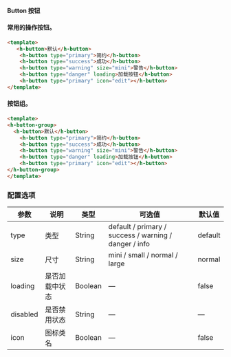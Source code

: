 #### Button 按钮


#### 常用的操作按钮。
<ClientOnly>
<heaven-button></heaven-button>
</ClientOnly>


``` html
<template>
   <h-button>默认</h-button>
    <h-button type="primary">简约</h-button>
    <h-button type="success">成功</h-button>
    <h-button type="warning" size="mini">警告</h-button>
    <h-button type="danger" loading>加载按钮</h-button>
    <h-button type="primary" icon="edit"></h-button>
</template>
```


#### 按钮组。
<ClientOnly>
<heaven-button></heaven-button>
</ClientOnly>


``` html
<template>
<h-button-group>
  <h-button>默认</h-button>
    <h-button type="primary">简约</h-button>
    <h-button type="success">成功</h-button>
    <h-button type="warning" size="mini">警告</h-button>
    <h-button type="danger" loading>加载按钮</h-button>
    <h-button type="primary" icon="edit"></h-button>
</h-button-group>
</template>
```


### 配置选项
| 参数 | 说明 | 类型 | 可选值 | 默认值 |
|-|-|-|-|-|
| type | 类型 | String | default / primary / success / warning / danger / info | default |
| size | 尺寸 | String | mini / small / normal / large | normal |
| loading | 是否加载中状态 | Boolean | — | false |
| disabled | 是否禁用状态 | String | — | — |
| icon | 图标类名 | Boolean | — | false |

